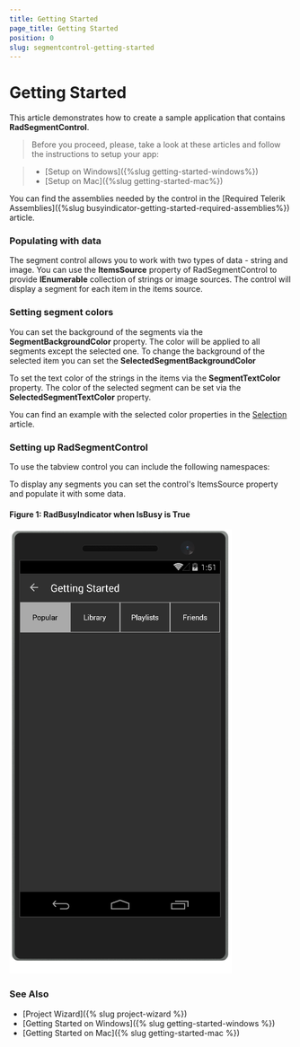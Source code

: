 ```yaml
---
title: Getting Started
page_title: Getting Started
position: 0
slug: segmentcontrol-getting-started
---
```


# Getting Started

This article demonstrates how to create a sample application that contains **RadSegmentControl**.

>Before you proceed, please, take a look at these articles and follow the instructions to setup your app:

>- [Setup on Windows]({%slug getting-started-windows%})
>- [Setup on Mac]({%slug getting-started-mac%})

You can find the assemblies needed by the control in the [Required Telerik Assemblies]({%slug busyindicator-getting-started-required-assemblies%}) article.

### Populating with data

The segment control allows you to work with two types of data - string and image. You can use the **ItemsSource** property of RadSegmentControl to provide **IEnumerable** collection of strings or image sources. The control will display a segment for each item in the items source. 

### Setting segment colors

You can set the background of the segments via the **SegmentBackgroundColor** property. The color will be applied to all segments except the selected one. To change the background of the selected item you can set the **SelectedSegmentBackgroundColor**

To set the text color of the strings in the items via the **SegmentTextColor** property. The color of the selected segment can be set via the **SelectedSegmentTextColor** property.

You can find an example with the selected color properties in the [Selection]() article.

### Setting up RadSegmentControl

To use the tabview control you can include the following namespaces:

<snippet id='xmlns-telerikinput'/>
<snippet id='ns-telerikinput'/>

To display any segments you can set the control's ItemsSource property and populate it with some data.

<snippet id='segmentcontrol-gettingstarted-xaml'/>
<snippet id='segmentcontrol-gettingstarted-csharp'/>

#### __Figure 1: RadBusyIndicator when IsBusy is True__  
![SegmentControl example](../images/segmentcontrol-gettingstarted-0.png)

### See Also

- [Project Wizard]({% slug project-wizard %})
- [Getting Started on Windows]({% slug getting-started-windows %})
- [Getting Started on Mac]({% slug getting-started-mac %})
